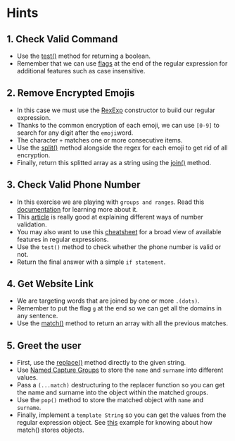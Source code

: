 # Hints

## 1. Check Valid Command

- Use the [test()][mdn-regex-test] method for returning a boolean.
- Remember that we can use [flags][mdn-flags] at the end of the regular expression for additional features such as case insensitive.

## 2. Remove Encrypted Emojis

- In this case we must use the [RexExp][mdn-regular-expressions] constructor to build our regular expression.
- Thanks to the common encryption of each emoji, we can use `[0-9]` to search for any digit after the `emoji`word.
- The character `+` matches one or more consecutive items.
- Use the [split()][mdn-regex-split] method alongside the regex for each emoji to get rid of all encryption.
- Finally, return this splitted array as a string using the [join()][mdn-join] method.

## 3. Check Valid Phone Number

- In this exercise we are playing with `groups and ranges`. Read this [documentation][mdn-groups] for learning more about it.
- This [article][phone-validation] is really good at explaining different ways of number validation.
- You may also want to use this [cheatsheet][mdn-regex-cheatsheet] for a broad view of available features in regular expressions.
- Use the `test()` method to check whether the phone number is valid or not.
- Return the final answer with a simple `if statement`.

## 4. Get Website Link

- We are targeting words that are joined by one or more `.(dots)`.
- Remember to put the flag `g` at the end so we can get all the domains in any sentence.
- Use the [match()][mdn-regex-match] method to return an array with all the previous matches.

## 5. Greet the user

- First, use the [replace()][mdn-regex-replace] method directly to the given string.
- Use [Named Capture Groups][mdn-groups] to store the `name` and `surname` into different values.
- Pass a `(...match)` destructuring to the replacer function so you can get the name and surname into the object within the matched groups.
- Use the `pop()` method to store the matched object with `name` and `surname`.
- Finally, implement a `template String` so you can get the values from the regular expression object. See [this][mdn-capturing-groups] example for knowing about how match() stores objects.

[mdn-regex-cheatsheet]: https://developer.mozilla.org/en-US/docs/Web/JavaScript/Guide/Regular_Expressions/Cheatsheet
[mdn-regular-expressions]: https://developer.mozilla.org/en-US/docs/Web/JavaScript/Guide/Regular_Expressions
[mdn-common-functions]: https://developer.mozilla.org/en-US/docs/Web/JavaScript/Guide/Regular_Expressions#using_regular_expressions_in_javascript
[mdn-flags]: https://developer.mozilla.org/en-US/docs/Web/JavaScript/Guide/Regular_Expressions#advanced_searching_with_flags
[mdn-regex-test]: https://developer.mozilla.org/en-US/docs/Web/JavaScript/Reference/Global_Objects/RegExp/test
[mdn-regex-match]: https://developer.mozilla.org/en-US/docs/Web/JavaScript/Reference/Global_Objects/String/match
[mdn-regex-replace]: https://developer.mozilla.org/en-US/docs/Web/JavaScript/Reference/Global_Objects/String/replace
[mdn-regex-split]: https://developer.mozilla.org/en-US/docs/Web/JavaScript/Reference/Global_Objects/String/split
[mdn-join]: https://developer.mozilla.org/en-US/docs/Web/JavaScript/Reference/Global_Objects/Array/join
[mdn-groups]: https://developer.mozilla.org/en-US/docs/Web/JavaScript/Guide/Regular_Expressions/Groups_and_Ranges
[phone-validation]: https://www.w3resource.com/javascript/form/phone-no-validation.php
[mdn-capturing-groups]: https://developer.mozilla.org/en-US/docs/Web/JavaScript/Reference/Global_Objects/String/match#using_named_capturing_groups
